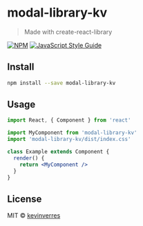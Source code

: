 # modal-library-kv

> Made with create-react-library

[![NPM](https://img.shields.io/npm/v/modal-library-kv.svg)](https://www.npmjs.com/package/modal-library-kv) [![JavaScript Style Guide](https://img.shields.io/badge/code_style-standard-brightgreen.svg)](https://standardjs.com)

## Install

```bash
npm install --save modal-library-kv
```

## Usage

```jsx
import React, { Component } from 'react'

import MyComponent from 'modal-library-kv'
import 'modal-library-kv/dist/index.css'

class Example extends Component {
  render() {
    return <MyComponent />
  }
}
```

## License

MIT © [kevinverres](https://github.com/kevinverres)

